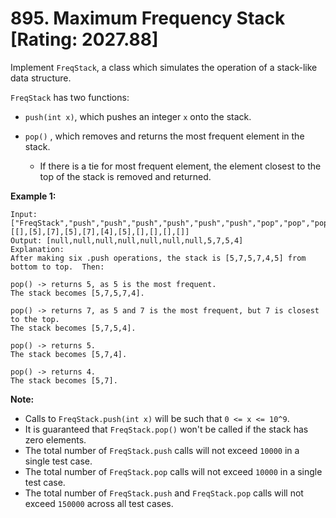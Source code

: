 # 895. Maximum Frequency Stack [Rating: 2027.88]

Implement `FreqStack`, a class which simulates the operation of a stack-like data structure.

`FreqStack` has two functions:

- `push(int x)`, which pushes an integer `x` onto the stack.

- `pop()` , which removes and returns the most frequent element in the stack.

  - If there is a tie for most frequent element, the element closest to the top of the stack is removed and returned.

 

**Example 1:**

```
Input: 
["FreqStack","push","push","push","push","push","push","pop","pop","pop","pop"],
[[],[5],[7],[5],[7],[4],[5],[],[],[],[]]
Output: [null,null,null,null,null,null,null,5,7,5,4]
Explanation:
After making six .push operations, the stack is [5,7,5,7,4,5] from bottom to top.  Then:

pop() -> returns 5, as 5 is the most frequent.
The stack becomes [5,7,5,7,4].

pop() -> returns 7, as 5 and 7 is the most frequent, but 7 is closest to the top.
The stack becomes [5,7,5,4].

pop() -> returns 5.
The stack becomes [5,7,4].

pop() -> returns 4.
The stack becomes [5,7].
```

 

**Note:**

- Calls to `FreqStack.push(int x)` will be such that `0 <= x <= 10^9`.
- It is guaranteed that `FreqStack.pop()` won't be called if the stack has zero elements.
- The total number of `FreqStack.push` calls will not exceed `10000` in a single test case.
- The total number of `FreqStack.pop` calls will not exceed `10000` in a single test case.
- The total number of `FreqStack.push` and `FreqStack.pop` calls will not exceed `150000` across all test cases.

 

